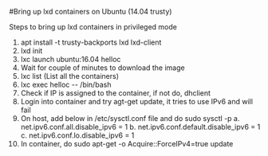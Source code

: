 #Bring up lxd containers on Ubuntu (14.04 trusty)

Steps to bring up lxd containers in privileged mode

1. apt install -t trusty-backports lxd lxd-client
2. lxd init
3. lxc launch ubuntu:16.04 helloc
4. Wait for couple of minutes to download the image
5. lxc list (List all the containers)
6. lxc exec helloc -- /bin/bash
7. Check if IP is assigned to the container, if not do, dhclient <veth-interface-name>
8. Login into container and try agt-get update, it tries to use IPv6 and will fail
9. On host, add below in /etc/sysctl.conf file and do sudo sysctl -p
   a. net.ipv6.conf.all.disable_ipv6 = 1
   b. net.ipv6.conf.default.disable_ipv6 = 1
   c. net.ipv6.conf.lo.disable_ipv6 = 1
10. In container, do sudo apt-get -o Acquire::ForceIPv4=true update
